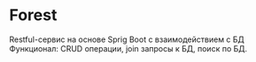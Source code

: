 # Forest
Restful-сервис на основе Sprig Boot с взаимодействием с БД
Функционал: CRUD операции, join запросы к БД, поиск по БД.
